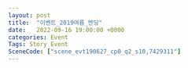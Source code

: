 ```yaml
---
layout: post
title:  "이벤트_2019여름_엔딩"
date:   2022-09-16 19:00:00 +0000
categories: Event
Tags: Story Event
SceneCode: ["scene_evt190627_cp0_q2_s10,7429311"]
---
```

